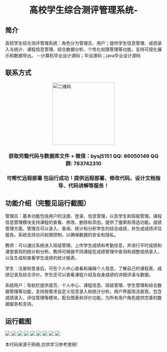 <p><h1 align="center">高校学生综合测评管理系统-</h1></p>

## 简介
高校学生综合测评管理系统：角色分为管理员、用户；提供学生信息管理、成绩录入与统计、课程信息管理、综合数据分析、个性化权限管理等功能，支持可视化展示和数据导出。    --计算机毕业设计源码；毕设源码；java毕业设计源码


## 联系方式
<img src="https://bs-1329754181.cos.ap-shanghai.myqcloud.com/wx.jpg" alt="二维码" style="display: block; margin: 0 auto;" width="200px">
<p><h3 align="center">获取完整代码与数据库文件 + 微信：bysj5151 QQ: 86050149 QQ群: 783742310</h3></p>
<p><h3 align="center">可帮忙远程部署 包运行成功！提供远程部署、修改代码、设计文档指导、代码讲解等服务！</h3></p>

## 功能介绍（完整见运行截图）
管理员：基本功能包括用户的注册、登录、信息管理，以及学生和班级管理。课程信息管理模块支持课程的查看、修改、删除和添加，提供了搜索和筛选功能。成绩管理方面，管理员可以录入、查询、统计和分析学生的综合成绩，并生成成绩评估报告。系统支持访问权限控制，以确保数据的安全和隐私。

教师：可以通过系统进入班级管理，上传学生成绩和考勤信息，并进行平时成绩和课堂表现的统计和分析。教师可根据不同课程在成绩管理中查询和调整成绩录入，以及生成和查看学生成绩的统计报表。

学生：注册和登录后，可在个人中心查看和编辑个人信息，了解自己的课程表、成绩记录及综合评价。学生还可以查看课程介绍及自身成绩的详细评语与数据。

系统用户：导航栏提供首页、个人中心、课程信息、班级管理、学生管理和综合数据管理等功能，支持按需求自定义信息录入和统计分析。用户界面简洁直观，包含成绩录入、评估管理等模块，配合图表和评价功能，为所有用户角色提供完善的数据服务和支持。


## 运行截图
![](https://bs-1329754181.cos.ap-shanghai.myqcloud.com/ssm/CollegeStudentComprehensiveEvaluationSystem1/img/001.jpg)
![](https://bs-1329754181.cos.ap-shanghai.myqcloud.com/ssm/CollegeStudentComprehensiveEvaluationSystem1/img/002.jpg)
![](https://bs-1329754181.cos.ap-shanghai.myqcloud.com/ssm/CollegeStudentComprehensiveEvaluationSystem1/img/003.jpg)
![](https://bs-1329754181.cos.ap-shanghai.myqcloud.com/ssm/CollegeStudentComprehensiveEvaluationSystem1/img/004.jpg)
![](https://bs-1329754181.cos.ap-shanghai.myqcloud.com/ssm/CollegeStudentComprehensiveEvaluationSystem1/img/005.jpg)
![](https://bs-1329754181.cos.ap-shanghai.myqcloud.com/ssm/CollegeStudentComprehensiveEvaluationSystem1/img/006.jpg)
![](https://bs-1329754181.cos.ap-shanghai.myqcloud.com/ssm/CollegeStudentComprehensiveEvaluationSystem1/img/007.jpg)
![](https://bs-1329754181.cos.ap-shanghai.myqcloud.com/ssm/CollegeStudentComprehensiveEvaluationSystem1/img/008.jpg)
![](https://bs-1329754181.cos.ap-shanghai.myqcloud.com/ssm/CollegeStudentComprehensiveEvaluationSystem1/img/009.jpg)

<p>本代码来源于网络,仅供学习参考使用!</p>
